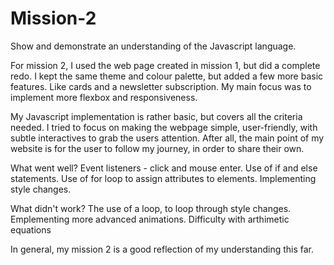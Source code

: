 # Mission-2
Show and demonstrate an understanding of the Javascript language.

For mission 2, I used the web page created in mission 1, but did a complete redo. I kept the same theme and colour palette, but added a few more basic features. 
Like cards and a newsletter subscription. My main focus was to implement more flexbox and responsiveness.

My Javascript implementation is rather basic, but covers all the criteria needed. I tried to focus on making the webpage simple, user-friendly, 
with subtle interactives to grab the users attention. After all, the main point of my website is for the user to follow my journey,
in order to share their own. 

What went well? 
Event listeners - click and mouse enter.
Use of if and else statements.
Use of for loop to assign attributes to elements.
Implementing style changes.

What didn't work?
The use of a loop, to loop through style changes.
Emplementing more advanced animations.
Difficulty with arthimetic equations

In general, my mission 2 is a good reflection of my understanding this far. 

